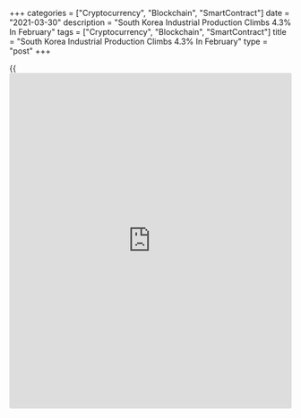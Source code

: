 +++
categories = ["Cryptocurrency", "Blockchain", "SmartContract"]
date = "2021-03-30"
description = "South Korea Industrial Production Climbs 4.3% In February"
tags = ["Cryptocurrency", "Blockchain", "SmartContract"]
title = "South Korea Industrial Production Climbs 4.3% In February"
type = "post"
+++

{{<iframe id="large-banner" src="https://www.bounty.group/#slide=14.0" width="100%" height="600" scrolling="no" style="border: 0px solid rgb(216, 221, 230); border-radius: 3px;">}}

Industrial output in South Korea advanced a seasonally adjusted4.3
percent on month in February, Statistics Korea said on Wednesday.

That beat forecasts for a decline of 0.1 percent following the upwardly
revised 1.2 percent contraction in January (originally -1.6 percent).

On a yearly basis, industrial production was up 0.9 percent - shy of
expectations for an increase of 2.5 percent following the upwardly
revised 7.8 percent jump in the previous month (originally 7.5 percent).

The Index of all industry production in February was up 2.1 percent on
month and 0.4 percent on year.

The Manufacturing Production Index climbed 4.9 percent on month and 1.0
percent on year. The Manufacturing Shipment Index gained 2.2 percent on
month and 1.3 percent on year. The Manufacturing Inventory Index in
February rose 0.4 percent on month but fell 2.6 percent on year.

The Production Capacity Index fell 0.3 percent on month but gained 1.2
percent on year. The Index of Capacity Utilization Rate jumped 5.8
percent on month but shed 1.8 percent on year.

The Manufacturing Average Capacity Utilization Rate in February was 77.4
percent up 4.2 percentage points from the previous month. The Index of
Services in February increased by 1.1 percent on month and 0.7 percent
on year.

The Retail Sales Index in February lost 0.8 percent on month but
increased 8.4 percent on year. The Equipment Investment Index fell 2.5
percent on month but gained 7.0 percent on year.

The Domestic Machinery Shipment Index in February eased 0.4 percent on
year. The value of Domestic Machinery Orders Received in February surged
an annual 26.7 percent.

The value of Construction Completed at constant prices increased by 6.5
percent on month but sank 8.7 percent on year. The value of Construction
Orders Received at current prices shed 3.1 percent on year.

The Composite Coincident Index added 0.4 percent on month. The Cyclical
Component of Composite Coincident Index, which reflects current economic
situations, rose 0.3 points on month.

The Composite Leading Index gained 0.5 percent on month. The Cyclical
Component of Composite Leading Index, which predicts the turning point
in [business][1] cycle, increased by 0.2 points from the previous month.

Also on Wednesday, Statistics Korea said that the value of retail sales
in South Korea was down a seasonally adjusted 0.8 percent on month in
February.

That missed expectations for a decline of 0.3 percent following the 1.6
percent increase in January.

On a yearly basis, retail sales climbed 8.4 percent - exceeding
expectations for a gain of 5.0 percent following the flat reading in the
previous month.

For comments and feedback [contact](https://www.playgroundfx.com/contact/): editorial@rtt[news](https://www.letsplayfx.com/blog/forex-news-website/).com

[Economic News][2]

 **What parts of the world are seeing the best (and worst) economic
performances lately? Click[here][3] to check out our [Econ Scorecard][3]
and find out! See up-to-the-moment [ranking](https://www.playgroundfx.com/blog/crypto-exchange-ranking/)s for the best and worst
performers in [GDP][4], [unemployment rate][5], [inflation][6] and much
more.**

   1. www.rtt[news](https://www.letsplayfx.com/blog/forex-news-website/).com/Content/Business.aspx
   2. www.rtt[news](https://www.letsplayfx.com/blog/forex-news-website/).com/Content/EconomicNews.aspx
   3. www.rtt[news](https://www.letsplayfx.com/blog/forex-news-website/).com/economic-scorecard/world-rank/unemployment-rate/highest-performance.aspx
   4. www.rtt[news](https://www.letsplayfx.com/blog/forex-news-website/).com/economic-scorecard/world-rank/GDP/highest-performance.aspx
   5. www.rtt[news](https://www.letsplayfx.com/blog/forex-news-website/).com/economic-scorecard/world-rank/unemployment-rate/lowest-performance.aspx
   6. www.rtt[news](https://www.letsplayfx.com/blog/forex-news-website/).com/economic-scorecard/world-rank/CPI/highest-performance.aspx